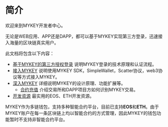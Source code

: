 # 简介

欢迎来到MYKEY开发者中心。

无论是WEB应用、APP还是DAPP，都可以基于MYKEY实现第三方登录，迅速接入海量的区块链真实用户。

此文档将包含以下内容：

* [基于MYKEY的第三方授权登录](third-party-login/) 说明MYKEY登录的技术原理和认证流程。
* [接入MYKEY](integrate-with-mykey/integration-android/) 说明使用MYKEY SDK，SimpleWallet，Scatter协议，web3协议等方式接入MYKEY。
* [深入MYKEY](dive-into-mykey/mykey-on-eos.md) 详细说明MYKEY的设计原理、功能扩展等。
  * [合约充值](dive-into-mykey/contracts-deposit/) 介绍交易所和DAPP项目方如何识别MYKEY交易。
* [开发资源](development-resources/eos.md) 最实用的EOS、ETH开发资源。

MYKEY作为多链钱包，支持多种智能合约平台，目前已支持**EOS**和**ETH**。由于MYKEY账户在每一条区块链上均以智能合约的方式管理，因此MYKEY的钱包功能暂时不支持非智能合约平台。



